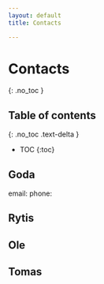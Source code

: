 ```yaml
---
layout: default
title: Contacts

---
```



# Contacts
{: .no_toc }

## Table of contents
{: .no_toc .text-delta }

- TOC
{:toc}

## Goda
email:
phone:

## Rytis

## Ole

## Tomas
